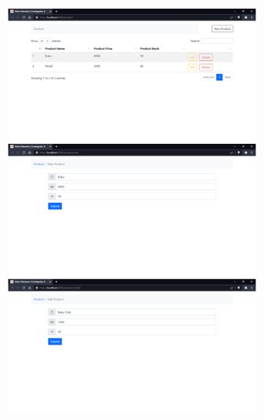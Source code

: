 ![](CRUD-CodeIgniter/img/home.png)
![](CRUD-CodeIgniter/img/create.png)
![](CRUD-CodeIgniter/img/update.png)
